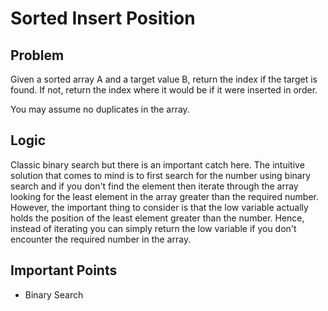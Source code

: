 # Sorted Insert Position

## Problem

Given a sorted array A and a target value B, return the index if the target is found. If not, return the index where it would be if it were inserted in order.

You may assume no duplicates in the array.

## Logic

Classic binary search but there is an important catch here. The intuitive solution that comes to mind is to first search for the number using binary search and if you don't find the element then iterate through the array looking for the least element in the array greater than the required number. However, the important thing to consider is that the low variable actually holds the position of the least element greater than the number. Hence, instead of iterating you can simply return the low variable if you don't encounter the required number in the array.

## Important Points

- Binary Search
